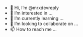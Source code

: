 - 👋 Hi, I’m @mrxdevreply
- 👀 I’m interested in ...
- 🌱 I’m currently learning ...
- 💞️ I’m looking to collaborate on ...
- 📫 How to reach me ...

<!---
mrxdevreply/mrxdevreply is a ✨ special ✨ repository because its `README.md` (this file) appears on your GitHub profile.
You can click the Preview link to take a look at your changes.
--->
